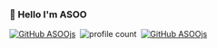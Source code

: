 ### 📛 Hello I'm ASOO 
[![GitHub ASOOjs](https://img.shields.io/github/followers/ASOOjs)](https://github.com/ASOOjs)&nbsp; 
![profile count](https://komarev.com/ghpvc/?username=ASOOjs&color=blue)&nbsp;
[![GitHub ASOOjs](https://img.shields.io/github/followers/ASOOjs?label=follow&style=social)](https://github.com/ASOOjs)&nbsp;


